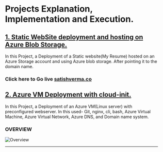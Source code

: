# Projects Explanation, Implementation and Execution.

## [1. Static WebSite deployment and hosting on Azure Blob Storage.](https://github.com/satishvermacoen/Azure-Projects/tree/main/1.%20Static%20WebSite%20deployment%20and%20hosting%20on%20Azure%20Blob%20Storage)
In this Project, a Deployment of a Static website(My Resume) hosted on an Azure Storage account and using Azure blob storage. After pointing it to the domain name.
### Click here to Go live [satishverma.co](http://satishvermacloudlearning.shop/)

## [2. Azure VM Deployment with cloud-init.]()
In this Project, a Deployment of an Azure VM(Linux server) with preconfigured webserver. In this used- Git, nginx, cli, bash, Azure Virtual Machine, Azure Virtual Network, Azure DNS, and Domain name system.
### OVERVIEW
![Overview](http)

-------------------------------
